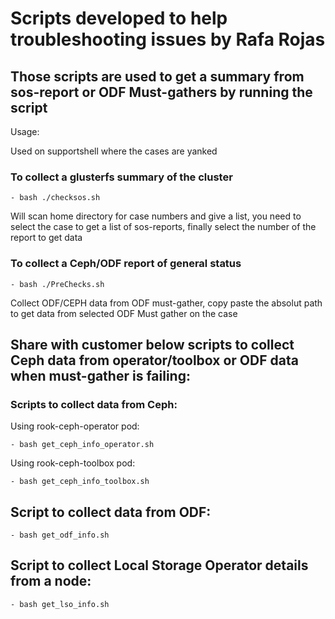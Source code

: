 # Scripts developed to help troubleshooting issues by Rafa Rojas 

## Those scripts are used to get a summary from sos-report or ODF Must-gathers by running the script

Usage:

Used on supportshell where the cases are yanked

### To collect a glusterfs summary of the cluster

    - bash ./checksos.sh

Will scan home directory for case numbers and give a list, you need to select the case to get a list of sos-reports, finally select the number of the report to get data

### To collect a Ceph/ODF report of general status 

    - bash ./PreChecks.sh

Collect ODF/CEPH data from ODF must-gather, copy paste the absolut path to get data from selected ODF Must gather on the case


## Share with customer below scripts to collect Ceph data from operator/toolbox or ODF data when must-gather is failing:

### Scripts to collect data from Ceph:

  Using rook-ceph-operator pod:

    - bash get_ceph_info_operator.sh

  Using rook-ceph-toolbox pod:

    - bash get_ceph_info_toolbox.sh

## Script to collect data from ODF:

    - bash get_odf_info.sh

## Script to collect Local Storage Operator details from a node:

    - bash get_lso_info.sh
